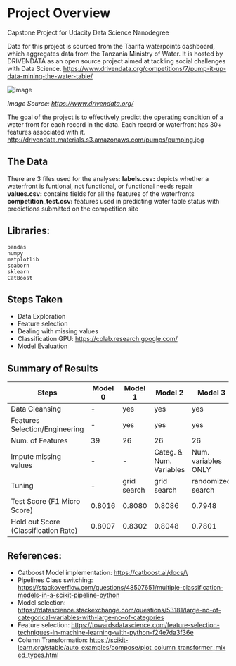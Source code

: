 # Project Overview
Capstone Project for Udacity Data Science Nanodegree

Data for this project is sourced from the Taarifa waterpoints dashboard, which aggregates data from the Tanzania Ministry of Water. It is hosted by DRIVENDATA as an open source project aimed at tackling social challenges with Data Science. https://www.drivendata.org/competitions/7/pump-it-up-data-mining-the-water-table/

![image](http://drivendata.materials.s3.amazonaws.com/pumps/pumping.jpg)

*Image Source: https://www.drivendata.org/*

The goal of the project is to effectively predict the operating condition of a water front for each record in the data. Each record or waterfront has 30+ features associated with it.
http://drivendata.materials.s3.amazonaws.com/pumps/pumping.jpg
## The Data
There are 3 files used for the analyses:
**labels.csv:** depicts whether a waterfront is funtional, not functional, or functional needs repair
**values.csv:** contains fields for all the features of the waterfronts
**competition_test.csv:** features used in predicting water table status with predictions submitted on the competition site

## Libraries:
    pandas
    numpy
    matplotlib
    seaborn
    sklearn
    CatBoost

## Steps Taken
- Data Exploration
- Feature selection 
- Dealing with missing values
- Classification GPU: https://colab.research.google.com/
- Model Evaluation

## Summary of Results
Steps | Model 0 | Model 1 | Model 2 | Model 3 
------------ | ------------- | ------------- | ------------- | -------------
Data Cleansing | - |yes|  yes  | yes
Features Selection/Engineering | - | yes| yes  | yes 
Num. of Features | 39 | 26| 26  | 26
Impute missing values | -  |   -    |  Categ. & Num. Variables |   Num. variables ONLY    
Tuning |  -   |    grid search   |   grid search   | randomized search
Test Score (F1 Micro Score) | 0.8016    |    0.8080   |  0.8086    | 0.7948
Hold out Score (Classification Rate) | 0.8007    | 0.8302       | 0.8048  |   0.7801

## References: 
- Catboost Model implementation:  https://catboost.ai/docs/\
- Pipelines Class switching: https://stackoverflow.com/questions/48507651/multiple-classification-models-in-a-scikit-pipeline-python 
- Model selection: https://datascience.stackexchange.com/questions/53181/large-no-of-categorical-variables-with-large-no-of-categories
- Feature selection: https://towardsdatascience.com/feature-selection-techniques-in-machine-learning-with-python-f24e7da3f36e
- Column Transformation: https://scikit-learn.org/stable/auto_examples/compose/plot_column_transformer_mixed_types.html

